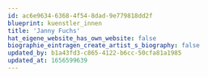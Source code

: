 ```yaml
---
id: ac6e9634-6368-4f54-8dad-9e779818dd2f
blueprint: kuenstler_innen
title: 'Janny Fuchs'
hat_eigene_website_has_own_website: false
biographie_eintragen_create_artist_s_biography: false
updated_by: b1a43fd3-c865-4122-b6cc-50cfa81a1985
updated_at: 1656599639
---
```

